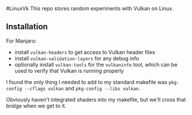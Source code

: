 #LinuxVk
This repo stores random experiments with Vulkan on Linux.
## Installation
For Manjaro:
 - install `vulkan-headers` to get access to Vulkan header files
 - install `vulkan-validation-layers` for any debug info
 - optionally install `vulkan-tools` for the `vulkaninfo` tool, which can be used to verify that Vulkan is running properly

I found the only thing I needed to add to my standard makefile was `pkg-config --cflags vulkan` and `pkg-config --libs vulkan`.

Obviously haven't integrated shaders into my makefile, but we'll cross that bridge when we get to it.
